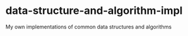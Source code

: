 # data-structure-and-algorithm-impl
My own implementations of common data structures and algorithms
